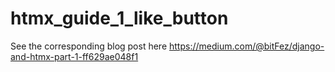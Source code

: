 # htmx_guide_1_like_button

See the corresponding blog post here https://medium.com/@bitFez/django-and-htmx-part-1-ff629ae048f1
